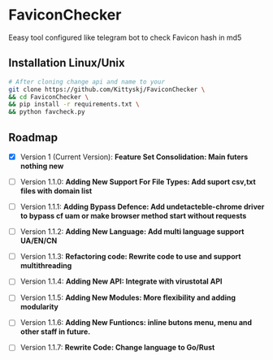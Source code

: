 # FaviconChecker
Eeasy tool configured like telegram bot to check Favicon hash in md5

## Installation Linux/Unix
```bash
# After cloning change api and name to your
git clone https://github.com/Kittyskj/FaviconChecker \
&& cd FaviconChecker \
&& pip install -r requirements.txt \
&& python favcheck.py
```

## Roadmap
- [x] Version 1 (Current Version):
__Feature Set Consolidation: Main futers nothing new__

- [ ] Version 1.1.0:
__Adding New Support For File Types: Add suport csv,txt files with domain list__

- [ ] Version 1.1.1:
__Adding Bypass Defence: Add undetacteble-chrome driver to bypass cf uam or make browser method start without requests__

- [ ] Version 1.1.2:
__Adding New Language: Add multi language support UA/EN/CN__

- [ ] Version 1.1.3:
__Refactoring code: Rewrite code to use and support multithreading__

- [ ] Version 1.1.4:
__Adding New API: Integrate with virustotal API__

- [ ] Version 1.1.5:
__Adding New Modules: More flexibility and adding modularity__

- [ ] Version 1.1.6:
__Adding New Funtioncs: inline butons menu, menu and other staff in future.__

- [ ] Version 1.1.7:
__Rewrite Code: Change language to Go/Rust__

